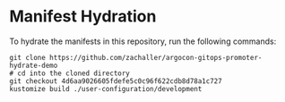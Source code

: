 # Manifest Hydration

To hydrate the manifests in this repository, run the following commands:

```shell
git clone https://github.com/zachaller/argocon-gitops-promoter-hydrate-demo
# cd into the cloned directory
git checkout 4d6aa9026605fdefe5c0c96f622cdb8d78a1c727
kustomize build ./user-configuration/development
```
